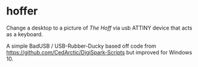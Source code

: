 # hoffer

Change a desktop to a picture of *The Hoff* via usb ATTINY device that acts as a keyboard.

A simple BadUSB / USB-Rubber-Ducky based off code from https://github.com/CedArctic/DigiSpark-Scripts but improved for Windows 10.

